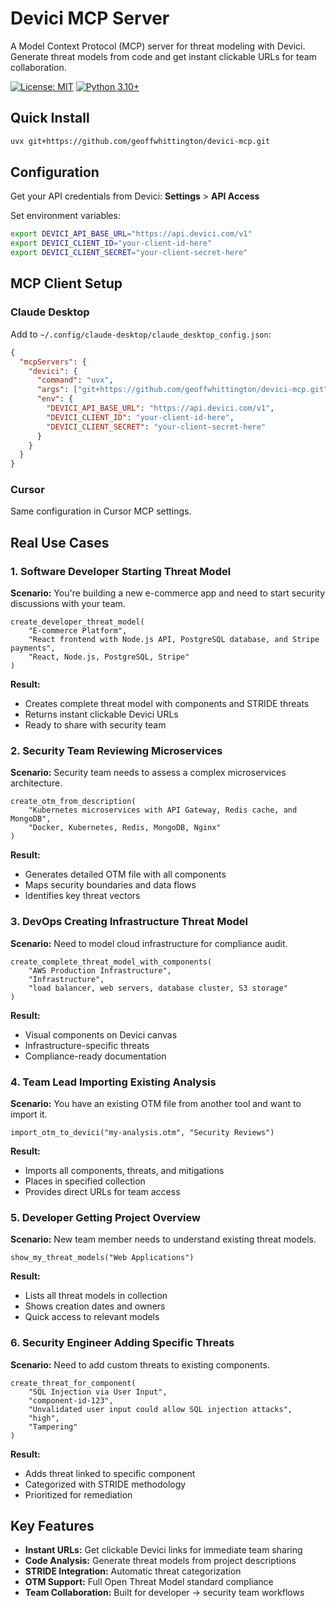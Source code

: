 # Devici MCP Server

A Model Context Protocol (MCP) server for threat modeling with Devici. Generate threat models from code and get instant clickable URLs for team collaboration.

[![License: MIT](https://img.shields.io/badge/License-MIT-yellow.svg)](https://opensource.org/licenses/MIT)
[![Python 3.10+](https://img.shields.io/badge/python-3.10+-blue.svg)](https://www.python.org/downloads/)

## Quick Install

```bash
uvx git+https://github.com/geoffwhittington/devici-mcp.git
```

## Configuration

Get your API credentials from Devici: **Settings** > **API Access**

Set environment variables:
```bash
export DEVICI_API_BASE_URL="https://api.devici.com/v1"
export DEVICI_CLIENT_ID="your-client-id-here"
export DEVICI_CLIENT_SECRET="your-client-secret-here"
```

## MCP Client Setup

### Claude Desktop
Add to `~/.config/claude-desktop/claude_desktop_config.json`:
```json
{
  "mcpServers": {
    "devici": {
      "command": "uvx",
      "args": ["git+https://github.com/geoffwhittington/devici-mcp.git"],
      "env": {
        "DEVICI_API_BASE_URL": "https://api.devici.com/v1",
        "DEVICI_CLIENT_ID": "your-client-id-here",
        "DEVICI_CLIENT_SECRET": "your-client-secret-here"
      }
    }
  }
}
```

### Cursor
Same configuration in Cursor MCP settings.

## Real Use Cases

### 1. Software Developer Starting Threat Model
**Scenario:** You're building a new e-commerce app and need to start security discussions with your team.

```
create_developer_threat_model(
    "E-commerce Platform",
    "React frontend with Node.js API, PostgreSQL database, and Stripe payments",
    "React, Node.js, PostgreSQL, Stripe"
)
```

**Result:** 
- Creates complete threat model with components and STRIDE threats
- Returns instant clickable Devici URLs
- Ready to share with security team

### 2. Security Team Reviewing Microservices
**Scenario:** Security team needs to assess a complex microservices architecture.

```
create_otm_from_description(
    "Kubernetes microservices with API Gateway, Redis cache, and MongoDB",
    "Docker, Kubernetes, Redis, MongoDB, Nginx"
)
```

**Result:**
- Generates detailed OTM file with all components
- Maps security boundaries and data flows
- Identifies key threat vectors

### 3. DevOps Creating Infrastructure Threat Model
**Scenario:** Need to model cloud infrastructure for compliance audit.

```
create_complete_threat_model_with_components(
    "AWS Production Infrastructure",
    "Infrastructure",
    "load balancer, web servers, database cluster, S3 storage"
)
```

**Result:**
- Visual components on Devici canvas
- Infrastructure-specific threats
- Compliance-ready documentation

### 4. Team Lead Importing Existing Analysis
**Scenario:** You have an existing OTM file from another tool and want to import it.

```
import_otm_to_devici("my-analysis.otm", "Security Reviews")
```

**Result:**
- Imports all components, threats, and mitigations
- Places in specified collection
- Provides direct URLs for team access

### 5. Developer Getting Project Overview
**Scenario:** New team member needs to understand existing threat models.

```
show_my_threat_models("Web Applications")
```

**Result:**
- Lists all threat models in collection
- Shows creation dates and owners
- Quick access to relevant models

### 6. Security Engineer Adding Specific Threats
**Scenario:** Need to add custom threats to existing components.

```
create_threat_for_component(
    "SQL Injection via User Input",
    "component-id-123",
    "Unvalidated user input could allow SQL injection attacks",
    "high",
    "Tampering"
)
```

**Result:**
- Adds threat linked to specific component
- Categorized with STRIDE methodology
- Prioritized for remediation

## Key Features

- **Instant URLs:** Get clickable Devici links for immediate team sharing
- **Code Analysis:** Generate threat models from project descriptions
- **STRIDE Integration:** Automatic threat categorization
- **OTM Support:** Full Open Threat Model standard compliance
- **Team Collaboration:** Built for developer → security team workflows